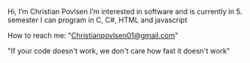Hi, I’m Christian Povlsen
I’m interested in software and is currently in 5. semester
I can program in C, C#, HTML and javascript

How to reach me: "Christianpovlsen01@gmail.com"

"If your code doesn't work, we don't care how fast it doesn't work"

